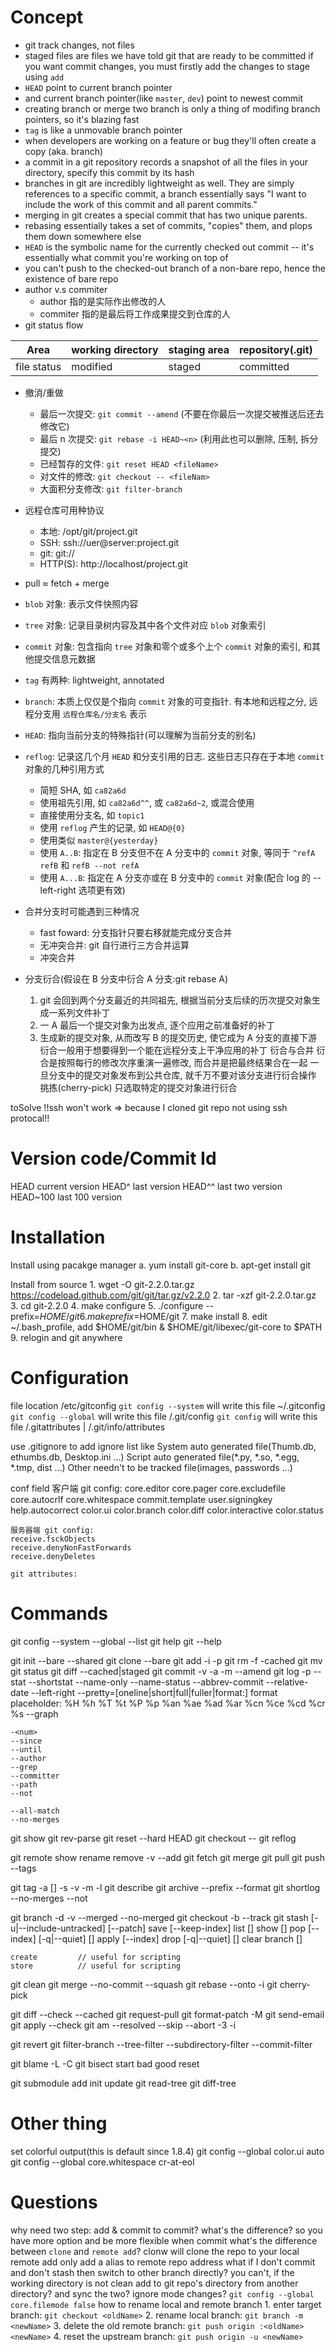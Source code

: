 # Concept

- git track changes, not files
- staged files are files we have told git that are ready to be committed
if you want commit changes, you must firstly add the changes to stage using `add`
- `HEAD` point to current branch pointer
- and current branch pointer(like `master`, `dev`) point to newest commit
- creating branch or merge two branch is only a thing of modifing branch pointers, so it's blazing fast
- `tag` is like a unmovable branch pointer
- when developers are working on a feature or bug they'll often create a copy (aka. branch)
- a commit in a git repository records a snapshot of all the files in your directory, specify this commit by its hash
- branches in git are incredibly lightweight as well. They are simply references to a specific commit, a branch essentially says "I want to include the work of this commit and all parent commits."
- merging in git creates a special commit that has two unique parents.
- rebasing essentially takes a set of commits, "copies" them, and plops them down somewhere else
- `HEAD` is the symbolic name for the currently checked out commit -- it's essentially what commit you're working on top of
- you can't push to the checked-out branch of a non-bare repo, hence the existence of bare repo
- author v.s commiter
    + author 指的是实际作出修改的人
    + commiter 指的是最后将工作成果提交到仓库的人
- git status flow

|Area       |working directory|staging area|repository(.git)|
|-----------|-----------------|------------|----------------|
|file status|modified         |staged      |committed       |

- 撤消/重做
    + 最后一次提交: `git commit --amend` (不要在你最后一次提交被推送后还去修改它)
    + 最后 n 次提交: `git rebase -i HEAD~<n>` (利用此也可以删除, 压制, 拆分提交)
    + 已经暂存的文件: `git reset HEAD <fileName>`
    + 对文件的修改: `git checkout -- <fileNam>`
    + 大面积分支修改: `git filter-branch`

- 远程仓库可用种协议
    - 本地: /opt/git/project.git
    - SSH: ssh://uer@server:project.git
    - git: git://
    - HTTP(S): http://localhost/project.git

- pull ≈ fetch + merge
- `blob` 对象: 表示文件快照内容
- `tree` 对象: 记录目录树内容及其中各个文件对应 `blob` 对象索引
- `commit` 对象: 包含指向 `tree` 对象和零个或多个上个 `commit` 对象的索引, 和其他提交信息元数据
- `tag` 有两种: lightweight, annotated
- `branch`: 本质上仅仅是个指向 `commit` 对象的可变指针. 有本地和远程之分, 远程分支用 `远程仓库名/分支名` 表示
- `HEAD`: 指向当前分支的特殊指针(可以理解为当前分支的别名)
- `reflog`: 记录这几个月 `HEAD` 和分支引用的日志. 这些日志只存在于本地
`commit` 对象的几种引用方式
    + 简短 SHA, 如 `ca82a6d`
    + 使用祖先引用, 如 `ca82a6d^^`, 或 `ca82a6d~2`, 或混合使用
    + 直接使用分支名, 如 `topic1`
    + 使用 `reflog` 产生的记录, 如 `HEAD@{0}`
    + 使用类似 `master@{yesterday}`
    + 使用 `A..B`: 指定在 B 分支但不在 A 分支中的 `commit` 对象, 等同于 `^refA refB` 和 `refB --not refA`
    + 使用 `A...B`: 指定在 A 分支亦或在 B 分支中的 `commit` 对象(配合 log 的 --left-right 选项更有效)
- 合并分支时可能遇到三种情况
    + fast foward: 分支指针只要右移就能完成分支合并
    + 无冲突合并: git 自行进行三方合并运算
    + 冲突合并
- 分支衍合(假设在 B 分支中衍合 A 分支:git rebase A)
    1. git 会回到两个分支最近的共同祖先, 根据当前分支后续的历次提交对象生成一系列文件补丁
    2. 一 A 最后一个提交对象为出发点, 逐个应用之前准备好的补丁
    3. 生成新的提交对象, 从而改写 B 的提交历史, 使它成为 A 分支的直接下游
    衍合一般用于想要得到一个能在远程分支上干净应用的补丁
衍合与合并
    衍合是按照每行的修改次序重演一遍修改, 而合并是把最终结果合在一起
    一旦分支中的提交对象发布到公共仓库, 就千万不要对该分支进行衍合操作
挑拣(cherry-pick)
    只选取特定的提交对象进行衍合

toSolve
    !!ssh won't work => because I cloned git repo not using ssh protocal!!

# Version code/Commit Id
<something like: cb926e7ea50ad11b8f9e909c05226233bf755030>
HEAD        current version
HEAD^       last version
HEAD^^  last two version
<and so on...>
HEAD~100    last 100 version

# Installation
Install using pacakge manager
    a. yum install git-core
    b. apt-get install git

Install from source
    1. wget -O git-2.2.0.tar.gz https://codeload.github.com/git/git/tar.gz/v2.2.0
    2. tar -xzf git-2.2.0.tar.gz
    3. cd git-2.2.0
    4. make configure
    5. ./configure --prefix=$HOME/git
    6. make prefix=$HOME/git
    7. make install
    8. edit ~/.bash_profile, add $HOME/git/bin & $HOME/git/libexec/git-core to $PATH
    9. relogin and git anywhere

# Configuration
file location
    /etc/gitconfig          `git config --system` will write this file
    ~/.gitconfig            `git config --global` will write this file
    <wd>/.git/config        `git config` will write this file
    <wd>/.gitattributes | <wd>/.git/info/attributes

use .gitignore to add ignore list like
    System auto generated file(Thumb.db, ethumbs.db, Desktop.ini ...)
    Script auto generated file(*.py, *.so, *.egg, *.tmp, dist ...)
    Other needn't to be tracked file(images, passwords ...)

conf field
    客户端 git config:
    core.editor
    core.pager
    core.excludefile
    core.autocrlf
    core.whitespace
    commit.template
    user.signingkey
    help.autocorrect
    color.ui
    color.branch
    color.diff
    color.interactive
    color.status

    服务器端 git config:
    receive.fsckObjects
    receive.denyNonFastForwards
    receive.denyDeletes

    git attributes:

# Commands
git config
    --system
    --global
    --list
git help <verb>
git <verb> --help

git init
    --bare
    --shared
git clone
    --bare
git add <file>
    -i
    -p
git rm
    -f
    -cached
git mv
git status
git diff
    --cached|staged
git commit
    -v
    -a
    -m
    --amend
git log
    -p
    --stat
    --shortstat
    --name-only
    --name-status
    --abbrev-commit
    --relative-date
    --left-right
    --pretty=[oneline|short|full|fuller|format:<format>]
        format placeholder: %H  %h  %T  %t  %P  %p  %an %ae %ad %ar %cn %ce %cd %cr %s
    --graph

    -<num>
    --since
    --until
    --author
    --grep
    --committer
    --path
    --not

    --all-match
    --no-merges
git show
git rev-parse
git reset
    --hard <versionCode>
    HEAD <filename>
git checkout -- <filename>
git reflog

git remote
    show
    rename
    remove
    -v
    --add <name> <repoURL>
git fetch
git merge
git pull
git push
    --tags

git tag
    -a  <annotedTagName> [<commitHash>]
    -s
    -v
    -m
    -l
git describe
git archive
    --prefix
    --format
git shortlog
    --no-merges
    --not

git branch
    -d
    -v
    --merged
    --no-merged
git checkout
    -b
    --track
git stash [-u|--include-untracked] [--patch]
    save [--keep-index] 
    list [<options>]
    show [<stash>]
    pop [--index] [-q|--quiet] [<stash>]
    apply [--index]
    drop [-q|--quiet] [<stash>]
    clear
    branch <branchname> [<stash>]

    create         // useful for scripting
    store          // useful for scripting
git clean
git merge
    --no-commit
    --squash
git rebase
    --onto
    -i
git cherry-pick


git diff
    --check
    --cached
git request-pull
git format-patch
    -M
git send-email
git apply
    --check
git am
    --resolved
    --skip
    --abort
    -3
    -i

git revert
git filter-branch
    --tree-filter
    --subdirectory-filter
    --commit-filter

git blame
    -L
    -C
git bisect
    start
    bad
    good
    reset

git submodule
    add
    init
    update
git read-tree
git diff-tree
# Other thing
set colorful output(this is default since 1.8.4)
    git config --global color.ui auto
    git config --global core.whitespace cr-at-eol

# Questions
why need two step: add & commit to commit? what's the difference?
    so you have more option and be more flexible when commit
what's the difference between `clone` and `remote add`?
    clonw will clone the repo to your local
    remote add only add a alias to remote repo address
what if I don't commit and don't stash then switch to other branch directly?
    you can't, if the working directory is not clean
add to git repo's directory from another directory? and sync the two?
ignore mode changes?
    `git config --global core.filemode false`
how to rename local and remote branch
    1. enter target branch: `git checkout <oldName>`
    2. rename local branch: `git branch -m <newName>`
    3. delete the old remote branch: `git push origin :<oldName> <newName>`
    4. reset the upstream branch: `git push origin -u <newName>`